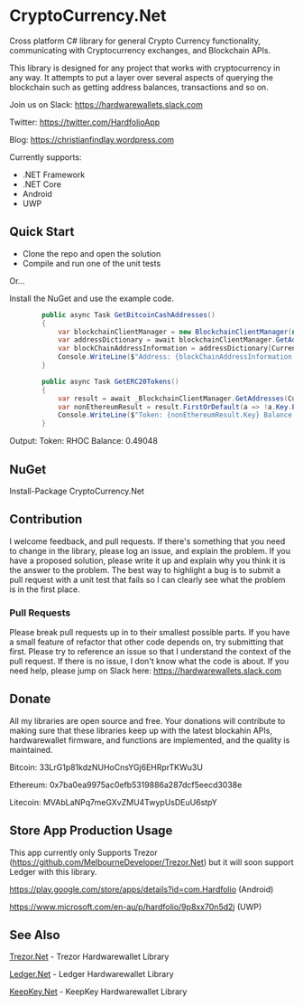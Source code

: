 # CryptoCurrency.Net
Cross platform C# library for general Crypto Currency functionality, communicating with Cryptocurrency exchanges, and Blockchain APIs.

This library is designed for any project that works with cryptocurrency in any way. It attempts to put a layer over several aspects of querying the blockchain such as getting address balances, transactions and so on.

Join us on Slack:
https://hardwarewallets.slack.com

Twitter:
https://twitter.com/HardfolioApp

Blog:
https://christianfindlay.wordpress.com

Currently supports:
* .NET Framework
* .NET Core
* Android
* UWP 

## Quick Start

- Clone the repo and open the solution
- Compile and run one of the unit tests

Or...

Install the NuGet and use the example code.

```cs
        public async Task GetBitcoinCashAddresses()
        {
            var blockchainClientManager = new BlockchainClientManager(new RESTClientFactory());
            var addressDictionary = await blockchainClientManager.GetAddresses(CurrencySymbol.BitcoinCash, new List<string> { "qzl8jth497mtckku404cadsylwanm3rfxsx0g38nwlqzl8jth497mtckku404cadsylwanm3rfxsx0g38nwl", "bitcoincash:qrcuqadqrzp2uztjl9wn5sthepkg22majyxw4gmv6p" });
            var blockChainAddressInformation = addressDictionary[CurrencySymbol.BitcoinCash].First();
            Console.WriteLine($"Address: {blockChainAddressInformation.Address} Balance: { blockChainAddressInformation.Balance }");
        }
```

```cs
        public async Task GetERC20Tokens()
        {
            var result = await _BlockchainClientManager.GetAddresses(CurrencySymbol.Ethereum, new List<string> { "0xA3079895DD50D9dFE631e8f09F3e3127cB9a4970" });
            var nonEthereumResult = result.FirstOrDefault(a => !a.Key.Equals(CurrencySymbol.Ethereum));
            Console.WriteLine($"Token: {nonEthereumResult.Key} Balance: {nonEthereumResult.Value.First().Balance}");
        }
```

Output: Token: RHOC Balance: 0.49048

## NuGet

Install-Package CryptoCurrency.Net

## Contribution

I welcome feedback, and pull requests. If there's something that you need to change in the library, please log an issue, and explain the problem. If you have a proposed solution, please write it up and explain why you think it is the answer to the problem. The best way to highlight a bug is to submit a pull request with a unit test that fails so I can clearly see what the problem is in the first place.

### Pull Requests

Please break pull requests up in to their smallest possible parts. If you have a small feature of refactor that other code depends on, try submitting that first. Please try to reference an issue so that I understand the context of the pull request. If there is no issue, I don't know what the code is about. If you need help, please jump on Slack here: https://hardwarewallets.slack.com

## Donate

All my libraries are open source and free. Your donations will contribute to making sure that these libraries keep up with the latest blockahin APIs, hardwarewallet firmware, and functions are implemented, and the quality is maintained.

Bitcoin: 33LrG1p81kdzNUHoCnsYGj6EHRprTKWu3U

Ethereum: 0x7ba0ea9975ac0efb5319886a287dcf5eecd3038e

Litecoin: MVAbLaNPq7meGXvZMU4TwypUsDEuU6stpY

## Store App Production Usage

This app currently only Supports Trezor (https://github.com/MelbourneDeveloper/Trezor.Net) but it will soon support Ledger with this library.

https://play.google.com/store/apps/details?id=com.Hardfolio (Android)

https://www.microsoft.com/en-au/p/hardfolio/9p8xx70n5d2j (UWP)

## See Also

[Trezor.Net](https://github.com/MelbourneDeveloper/Trezor.Net) - Trezor Hardwarewallet Library

[Ledger.Net](https://github.com/MelbourneDeveloper/Ledger.Net) - Ledger Hardwarewallet Library

[KeepKey.Net](https://github.com/MelbourneDeveloper/KeepKey.Net) - KeepKey Hardwarewallet Library




